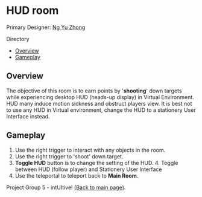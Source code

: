 # HUD room
Primary Designer: [Ng Yu Zhong](https://github.com/yuzhongng)

Directory
- [Overview](#overview)
- [Gameplay](#gameplay)

## Overview
The objective of this room is to earn points by '**shooting**' down targets while experiencing 
desktop HUD (heads-up display) in Virtual Environment. 
HUD many induce motion sickness and obstruct players view. It is best not to use any
HUD in Virtual environment, change the HUD to a stationery User Interface instead.

## Gameplay
1. Use the right trigger to interact with any objects in the room.
2. Use the right trigger to 'shoot' down target.
3. **Toggle HUD** button is to change the setting of the HUD. 
   4. Toggle between HUD (follow player) and Stationery User Interface
4. Use the teleportal to teleport back to **Main Room**. 


Project Group 5 - intUItive! [(Back to main page)](../README.md).
